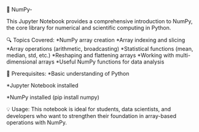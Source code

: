 📘 NumPy-

This Jupyter Notebook provides a comprehensive introduction to NumPy, the core library for numerical and scientific computing in Python.

🔍 Topics Covered:
*NumPy array creation
*Array indexing and slicing
*Array operations (arithmetic, broadcasting)
*Statistical functions (mean, median, std, etc.)
*Reshaping and flattening arrays
*Working with multi-dimensional arrays
*Useful NumPy functions for data analysis

📌 Prerequisites:
*Basic understanding of Python

*Jupyter Notebook installed

*NumPy installed (pip install numpy)

💡 Usage:
This notebook is ideal for students, data scientists, and developers who want to strengthen their foundation in array-based operations with NumPy.
